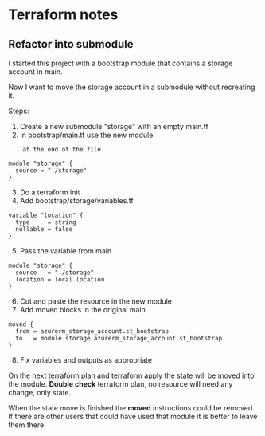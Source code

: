 # Terraform notes

## Refactor into submodule

I started this project with a bootstrap module that contains a storage account in main.

Now I want to move the storage account in a submodule without recreating it.

Steps:

1. Create a new submodule "storage" with an empty main.tf
2. In bootstrap/main.tf use the new module
```
... at the end of the file 

module "storage" {
  source = "./storage"
}
```
3. Do a terraform init
4. Add bootstrap/storage/variables.tf
```
variable "location" {
  type     = string
  nullable = false
}
```
5. Pass the variable from main
```
module "storage" {
  source   = "./storage"
  location = local.location
}
```
6. Cut and paste the resource in the new module
7. Add moved blocks in the original main
```
moved {
  from = azurerm_storage_account.st_bootstrap
  to   = module.storage.azurerm_storage_account.st_bootstrap
}
```
8. Fix variables and outputs as appropriate

On the next terraform plan and terraform apply the state will be moved into the module.
**Double check** terraform plan, no resource will need any change, only state.

When the state move is finished the __moved__ instructions could be removed. If there are other users that could have used that module it is better to leave them there.